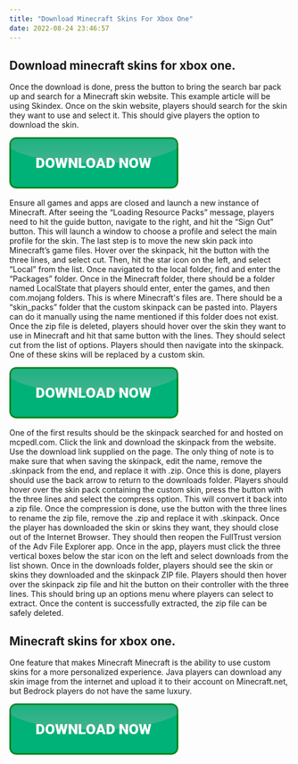 ```yaml
---
title: "Download Minecraft Skins For Xbox One"
date: 2022-08-24 23:46:57
---
```


## Download minecraft skins for xbox one.

Once the download is done, press the button to bring the search bar pack up and search for a Minecraft skin website. This example article will be using Skindex. Once on the skin website, players should search for the skin they want to use and select it. This should give players the option to download the skin.

[![button](https://github.com/minecraftbay/minecraftbay.github.io/blob/main/dlbutton.png?raw=true)](https://minecraftsync.com/download-minecraft-skin)


Ensure all games and apps are closed and launch a new instance of Minecraft. After seeing the “Loading Resource Packs” message, players need to hit the guide button, navigate to the right, and hit the “Sign Out” button. This will launch a window to choose a profile and select the main profile for the skin.
The last step is to move the new skin pack into Minecraft’s game files. Hover over the skinpack, hit the button with the three lines, and select cut. Then, hit the star icon on the left, and select “Local” from the list. Once navigated to the local folder, find and enter the “Packages” folder.
Once in the Minecraft folder, there should be a folder named LocalState that players should enter, enter the games, and then com.mojang folders. This is where Minecraft's files are. There should be a “skin_packs” folder that the custom skinpack can be pasted into. Players can do it manually using the name mentioned if this folder does not exist.
Once the zip file is deleted, players should hover over the skin they want to use in Minecraft and hit that same button with the lines. They should select cut from the list of options. Players should then navigate into the skinpack. One of these skins will be replaced by a custom skin.

[![button](https://github.com/minecraftbay/minecraftbay.github.io/blob/main/dlbutton.png?raw=true)](https://minecraftsync.com/download-minecraft-skin)


One of the first results should be the skinpack searched for and hosted on mcpedl.com. Click the link and download the skinpack from the website. Use the download link supplied on the page. The only thing of note is to make sure that when saving the skinpack, edit the name, remove the .skinpack from the end, and replace it with .zip.
Once this is done, players should use the back arrow to return to the downloads folder. Players should hover over the skin pack containing the custom skin, press the button with the three lines and select the compress option. This will convert it back into a zip file. Once the compression is done, use the button with the three lines to rename the zip file, remove the .zip and replace it with .skinpack.
Once the player has downloaded the skin or skins they want, they should close out of the Internet Browser. They should then reopen the FullTrust version of the Adv File Explorer app. Once in the app, players must click the three vertical boxes below the star icon on the left and select downloads from the list shown.
Once in the downloads folder, players should see the skin or skins they downloaded and the skinpack ZIP file. Players should then hover over the skinpack zip file and hit the button on their controller with the three lines. This should bring up an options menu where players can select to extract. Once the content is successfully extracted, the zip file can be safely deleted.

## Minecraft skins for xbox one.

One feature that makes Minecraft Minecraft is the ability to use custom skins for a more personalized experience. Java players can download any skin image from the internet and upload it to their account on Minecraft.net, but Bedrock players do not have the same luxury.


[![button](https://github.com/minecraftbay/minecraftbay.github.io/blob/main/dlbutton.png?raw=true)](https://minecraftsync.com/download-minecraft-skin)